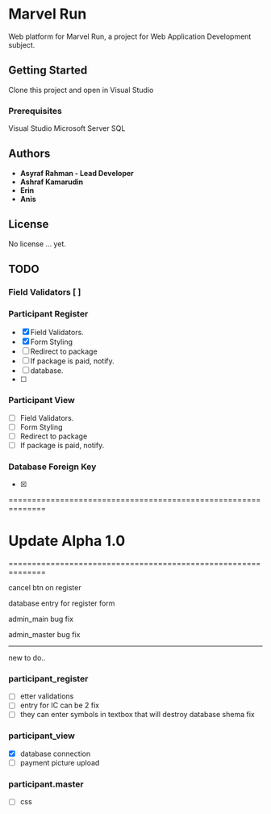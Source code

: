 # Marvel Run

Web platform for Marvel Run, a project for Web Application Development subject.

## Getting Started

Clone this project and open in Visual Studio

### Prerequisites

Visual Studio
Microsoft Server SQL

## Authors

* **Asyraf Rahman - Lead Developer** 
* **Ashraf Kamarudin**
* **Erin**
* **Anis**

## License

No license ... yet.

## TODO

### Field Validators [ ]

### Participant Register

- [x] Field Validators.
- [x] Form Styling
- [ ] Redirect to package
- [ ] If package is paid, notify.
- [ ] database.
- [ ] 

### Participant View 
- [ ] Field Validators.
- [ ] Form Styling
- [ ] Redirect to package
- [ ] If package is paid, notify.

### Database Foreign Key
- [x]


==============================================================
# Update Alpha 1.0
==============================================================

cancel btn on register

database entry for register form

admin_main bug fix

admin_master bug fix


---------------------------------------
new to do..
### participant_register
- [ ] etter validations
- [ ] entry for IC can be 2 fix
- [ ] they can enter symbols in textbox that will destroy database shema fix
### participant_view 
- [x] database connection 
- [ ] payment picture upload
### participant.master
- [ ] css 

